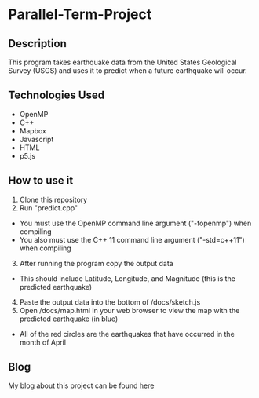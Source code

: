 # Parallel-Term-Project

## Description

This program takes earthquake data from the United States Geological Survey (USGS) and uses
it to predict when a future earthquake will occur.

## Technologies Used

- OpenMP
- C++
- Mapbox
- Javascript
- HTML
- p5.js 

## How to use it

1. Clone this repository
2. Run "predict.cpp"
  * You must use the OpenMP command line argument ("-fopenmp") when compiling
  * You also must use the C++ 11 command line argument ("-std=c++11") when compiling
3. After running the program copy the output data
  * This should include Latitude, Longitude, and Magnitude (this is the predicted earthquake)
4. Paste the output data into the bottom of /docs/sketch.js
5. Open /docs/map.html in your web browser to view the map with the predicted earthquake (in blue)
  * All of the red circles are the earthquakes that have occurred in the month of April

## Blog

My blog about this project can be found [here](https://fcusano9.github.io/Parallel-Term-Project/)
